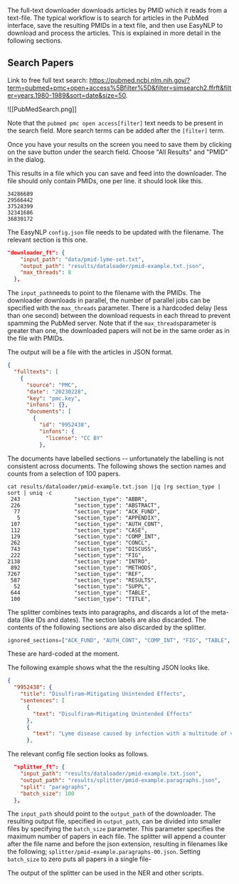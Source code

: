 
The full-text downloader downloads articles by PMID which it reads from a text-file.  The typical workflow is to search for articles in the PubMed interface, save the resulting PMIDs in a text file, and then use EasyNLP to download and process the articles. This is explained in more detail in the following sections.

## Search Papers

Link to free full text search: https://pubmed.ncbi.nlm.nih.gov/?term=pubmed+pmc+open+access%5Bfilter%5D&filter=simsearch2.ffrft&filter=years.1980-1989&sort=date&size=50.

![[PubMedSearch.png]]

Note that the `pubmed pmc open access[filter]` text needs to be present in the search field. More search terms can be added after the `[filter]` term. 

Once you have your results on the screen you need to save them by clicking on the save button under the search field. Choose "All Results" and "PMID" in the dialog.

This results in a file which you can save and feed into the downloader. The file should only contain PMIDs, one per line. it should look like this.
```text
34286689
29566442
37528399
32341686
36830172
```

The EasyNLP `config.json` file needs to be updated with the filename. The relevant section is this one.
```json
"downloader_ft": {
    "input_path": "data/pmid-lyme-set.txt",
    "output_path": "results/dataloader/pmid-example.txt.json",
    "max_threads": 8
  },
```
 The `input_path`needs to point to the filename with the PMIDs. The downloader downloads in parallel, the number of parallel jobs can be specified with the `max_threads` parameter. There is a hardcoded delay (less than one second) between the download requests in each thread to prevent spamming the PubMed server. Note that if the `max_threads`parameter is greater than one, the downloaded papers will not be in the same order as in the file with PMIDs.

The output will be a file with the articles in JSON format.
```json
{
  "fulltexts": [
    {
      "source": "PMC",
      "date": "20230228",
      "key": "pmc.key",
      "infons": {},
      "documents": [
        {
          "id": "9952438",
          "infons": {
            "license": "CC BY"
          },
```

The documents have labelled sections -- unfortunately the labelling is not consistent across documents. The following shows the section names and counts from a selection of 100 papers.
```shell
cat results/dataloader/pmid-example.txt.json |jq |rg section_type | sort | uniq -c
 243                 "section_type": "ABBR",
 226                 "section_type": "ABSTRACT",
  77                 "section_type": "ACK_FUND",
   5                 "section_type": "APPENDIX",
 107                 "section_type": "AUTH_CONT",
 112                 "section_type": "CASE",
 129                 "section_type": "COMP_INT",
 262                 "section_type": "CONCL",
 743                 "section_type": "DISCUSS",
 222                 "section_type": "FIG",
2138                 "section_type": "INTRO",
 892                 "section_type": "METHODS",
7267                 "section_type": "REF",
 587                 "section_type": "RESULTS",
  52                 "section_type": "SUPPL",
 644                 "section_type": "TABLE",
 100                 "section_type": "TITLE",
```

The splitter combines texts into paragraphs, and discards a lot of the meta-data (like IDs and dates). The section labels are also discarded. The contents of the following sections are also discarded by the splitter.
```python
ignored_sections=["ACK_FUND", "AUTH_CONT", "COMP_INT", "FIG", "TABLE", "ABBR", "REF"]
```
 These are hard-coded at the moment.

The following example shows what the the resulting JSON looks like.
```json
{
  "9952438": {
    "title": "Disulfiram—Mitigating Unintended Effects",
    "sentences": [
      {
        "text": "Disulfiram—Mitigating Unintended Effects"
      },
      {
        "text": "Lyme disease caused by infection with a multitude of vector-borne organisms can sometimes be successfully treated in its very early stages. However, if diagnosis is delayed, this infection can become disseminated and, ...[cut for brevity]... This paper outlines the results of that research to help avoid some of the pitfalls inherent in this novel use of an old and established medication in the practice of clinical medicine."
      },
```

The relevant config file section looks as follows.
```json
  "splitter_ft": {
    "input_path": "results/dataloader/pmid-example.txt.json",
    "output_path": "results/splitter/pmid-example.paragraphs.json",
    "split": "paragraphs",
    "batch_size": 100
  },
```
The `input_path` should point to the `output_path` of the downloader. The resulting output file, specified in `output_path`, can be divided into smaller files by specifying the `batch_size` parameter. This parameter specifies the maximum number of papers in each file. The splitter will append a counter after the file name and before the json extension, resulting in filenames like the following; `splitter/pmid-example.paragraphs-00.json`. Setting `batch_size` to zero puts all papers in a single file-

The output of the splitter can be used in the NER and other scripts.
